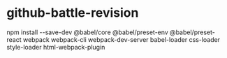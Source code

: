 # github-battle-revision
npm install --save-dev @babel/core @babel/preset-env @babel/preset-react webpack webpack-cli webpack-dev-server babel-loader css-loader style-loader html-webpack-plugin